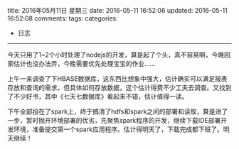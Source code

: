 title: 2016年05月11日 星期三
date: 2016-05-11 16:52:06
updated: 2016-05-11 16:52:08
comments: 
tags:
categories:
- 日志

---

今天只用了1~2个小时处理了nodejs的开发，算是起了个头，真不容易啊，今晚回家估计也没办法弄，今晚需要优先处理宝宝的作业......

上午一来调查了下HBASE数据库，这东西比想象中强大，估计确实可以满足报表存放和查询的需求，但具体如何存放数据，这个估计得费不少工夫去调查。又找到了不少好书，其中《七天七数据库》看起来不错，估计值得一读。

下午全部投在了spark上，终于搞清了hdfs和spark之间的部署和读取，算是进了一步，暂时抛开环境部署的优劣，先聚焦spark程序的开发，继续下载IDE部署开发环境，准备提交第一个spark应用程序。估计得明天了，下载完成都下班了。明天继续！